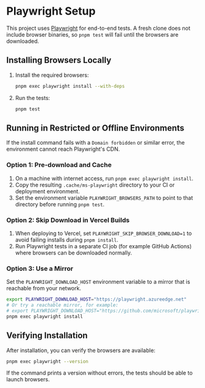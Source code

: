 # Playwright Setup

This project uses [Playwright](https://playwright.dev/) for end-to-end tests. A fresh clone does not include browser binaries, so `pnpm test` will fail until the browsers are downloaded.

## Installing Browsers Locally

1. Install the required browsers:
   ```bash
   pnpm exec playwright install --with-deps
   ```
2. Run the tests:
   ```bash
   pnpm test
   ```

## Running in Restricted or Offline Environments

If the install command fails with a `Domain forbidden` or similar error, the environment cannot reach Playwright's CDN.

### Option 1: Pre-download and Cache

1. On a machine with internet access, run `pnpm exec playwright install`.
2. Copy the resulting `.cache/ms-playwright` directory to your CI or deployment environment.
3. Set the environment variable `PLAYWRIGHT_BROWSERS_PATH` to point to that directory before running `pnpm test`.

### Option 2: Skip Download in Vercel Builds

1. When deploying to Vercel, set `PLAYWRIGHT_SKIP_BROWSER_DOWNLOAD=1` to avoid failing installs during `pnpm install`.
2. Run Playwright tests in a separate CI job (for example GitHub Actions) where browsers can be downloaded normally.

### Option 3: Use a Mirror

Set the `PLAYWRIGHT_DOWNLOAD_HOST` environment variable to a mirror that is reachable from your network.

```bash
export PLAYWRIGHT_DOWNLOAD_HOST="https://playwright.azureedge.net"
# Or try a reachable mirror, for example:
# export PLAYWRIGHT_DOWNLOAD_HOST="https://github.com/microsoft/playwright"
pnpm exec playwright install
```

## Verifying Installation

After installation, you can verify the browsers are available:

```bash
pnpm exec playwright --version
```

If the command prints a version without errors, the tests should be able to launch browsers.

